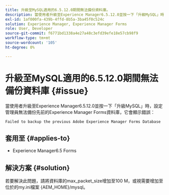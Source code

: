 ```yaml
---
title: 升級至MySQL適用的6.5.12.0期間無法備份資料庫。
description: 當使用者升級至Experience Manager6.5.12.0並按一下「升級MySQL」時，設定管理員無法備份先前的Experience Manager Forms資料庫。
exl-id: 1af000fa-439b-4ffd-8b5a-3ba45f0c524c
solution: Experience Manager, Experience Manager Forms
role: User, Developer
source-git-commit: f6771bd1338a4e27a48c3efd39efe18e57cb98f9
workflow-type: tm+mt
source-wordcount: '105'
ht-degree: 0%

---
```


# 升級至MySQL適用的6.5.12.0期間無法備份資料庫 {#issue}

當使用者升級至Experience Manager6.5.12.0並按一下「升級MySQL」時，設定管理員無法備份先前的Experience Manager Forms資料庫，它會顯示錯誤：

`Failed to backup the previous Adobe Experience Manager Forms Database`


## 套用至 {#applies-to}

* Experience Manager6.5 Forms

## 解決方案 {#solution}

若要解決此問題，請將資料庫的max_packet_size增加至100 M，或視需要增加至位於的my.ini檔案 {AEM_HOME}/mysql。
